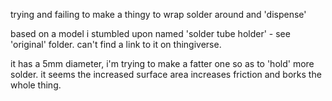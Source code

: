 trying and failing to make a thingy to wrap solder around and 'dispense'

based on a model i stumbled upon named 'solder tube holder' - see 'original' folder.  can't find a link to it on thingiverse.

it has a 5mm diameter, i'm trying to make a fatter one so as to 'hold' more solder.  it seems the increased surface area increases friction and borks the whole thing.
